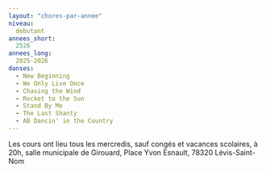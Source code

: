```yaml
---
layout: "chores-par-annee"
niveau:
  debutant
annees_short:
  2526
annees_long:
  2025-2026
danses:
  - New Beginning
  - We Only Live Once
  - Chasing the Wind
  - Rocket to the Sun
  - Stand By Me
  - The Last Shanty
  - AB Dancin' in the Country
---
```


Les cours ont lieu tous les mercredis, sauf congés et vacances scolaires, à 20h, salle
municipale de Girouard, Place Yvon Esnault, 78320 Lévis-Saint-Nom
